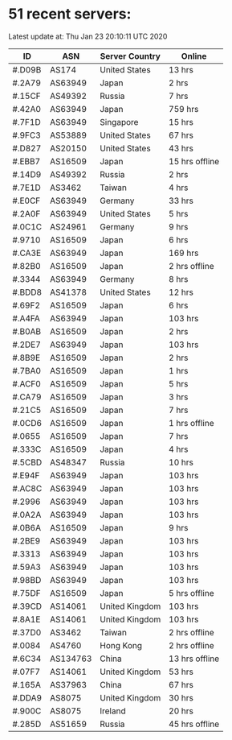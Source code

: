 # 51 recent servers:

Latest update at: Thu Jan 23 20:10:11 UTC 2020

| ID | ASN | Server Country | Online |
| -- | --- | -------------- | ------ |
| #.D09B | AS174 | United States | 13 hrs |
| #.2A79 | AS63949 | Japan | 2 hrs |
| #.15CF | AS49392 | Russia | 7 hrs |
| #.42A0 | AS63949 | Japan | 759 hrs |
| #.7F1D | AS63949 | Singapore | 15 hrs |
| #.9FC3 | AS53889 | United States | 67 hrs |
| #.D827 | AS20150 | United States | 43 hrs |
| #.EBB7 | AS16509 | Japan | 15 hrs offline |
| #.14D9 | AS49392 | Russia | 2 hrs |
| #.7E1D | AS3462 | Taiwan | 4 hrs |
| #.E0CF | AS63949 | Germany | 33 hrs |
| #.2A0F | AS63949 | United States | 5 hrs |
| #.0C1C | AS24961 | Germany | 9 hrs |
| #.9710 | AS16509 | Japan | 6 hrs |
| #.CA3E | AS63949 | Japan | 169 hrs |
| #.82B0 | AS16509 | Japan | 2 hrs offline |
| #.3344 | AS63949 | Germany | 8 hrs |
| #.BDD8 | AS41378 | United States | 12 hrs |
| #.69F2 | AS16509 | Japan | 6 hrs |
| #.A4FA | AS63949 | Japan | 103 hrs |
| #.B0AB | AS16509 | Japan | 2 hrs |
| #.2DE7 | AS63949 | Japan | 103 hrs |
| #.8B9E | AS16509 | Japan | 2 hrs |
| #.7BA0 | AS16509 | Japan | 1 hrs |
| #.ACF0 | AS16509 | Japan | 5 hrs |
| #.CA79 | AS16509 | Japan | 3 hrs |
| #.21C5 | AS16509 | Japan | 7 hrs |
| #.0CD6 | AS16509 | Japan | 1 hrs offline |
| #.0655 | AS16509 | Japan | 7 hrs |
| #.333C | AS16509 | Japan | 4 hrs |
| #.5CBD | AS48347 | Russia | 10 hrs |
| #.E94F | AS63949 | Japan | 103 hrs |
| #.AC8C | AS63949 | Japan | 103 hrs |
| #.2996 | AS63949 | Japan | 103 hrs |
| #.0A2A | AS63949 | Japan | 103 hrs |
| #.0B6A | AS16509 | Japan | 9 hrs |
| #.2BE9 | AS63949 | Japan | 103 hrs |
| #.3313 | AS63949 | Japan | 103 hrs |
| #.59A3 | AS63949 | Japan | 103 hrs |
| #.98BD | AS63949 | Japan | 103 hrs |
| #.75DF | AS16509 | Japan | 5 hrs offline |
| #.39CD | AS14061 | United Kingdom | 103 hrs |
| #.8A1E | AS14061 | United Kingdom | 103 hrs |
| #.37D0 | AS3462 | Taiwan | 2 hrs offline |
| #.0084 | AS4760 | Hong Kong | 2 hrs offline |
| #.6C34 | AS134763 | China | 13 hrs offline |
| #.07F7 | AS14061 | United Kingdom | 53 hrs |
| #.165A | AS37963 | China | 67 hrs |
| #.DDA9 | AS8075 | United Kingdom | 30 hrs |
| #.900C | AS8075 | Ireland | 20 hrs |
| #.285D | AS51659 | Russia | 45 hrs offline |

